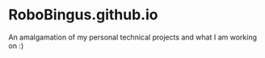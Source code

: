 # RoboBingus.github.io
An amalgamation of my personal technical projects and what I am working on :)
